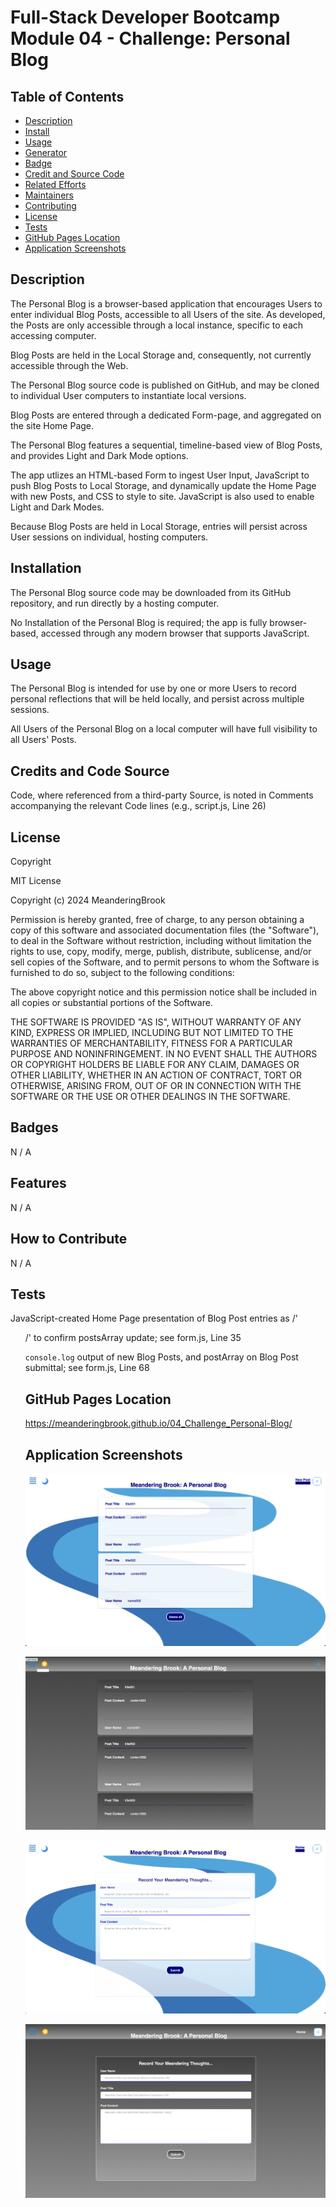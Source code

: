 # Full-Stack Developer Bootcamp Module 04 - Challenge: Personal Blog

## Table of Contents

- [Description](#description)
- [Install](#install)
- [Usage](#usage)
- [Generator](#generator)
- [Badge](#badge)
- [Credit and Source Code](#credits-and-code-source)
- [Related Efforts](#related-efforts)
- [Maintainers](#maintainers)
- [Contributing](#contributing)
- [License](#license)
- [Tests](#tests)
- [GitHub Pages Location](#github-pages-location)
- [Application Screenshots](#application-screenshots) 


## Description

The Personal Blog is a browser-based application that encourages Users to enter individual Blog Posts, accessible to all Users of the site. As developed, the Posts are only accessible through a local instance, specific to each accessing computer.

Blog Posts are held in the Local Storage and, consequently, not currently accessible through the Web.

The Personal Blog source code is published on GitHub, and may be cloned to individual User computers to instantiate local versions.

Blog Posts are entered through a dedicated Form-page, and aggregated on the site Home Page.

The Personal Blog features a sequential, timeline-based view of Blog Posts, and provides Light and Dark Mode options.

The app utlizes an HTML-based Form to ingest User Input, JavaScript to push Blog Posts to Local Storage, and dynamically update the Home Page with new Posts, and CSS to style to site. JavaScript is also used to enable Light and Dark Modes.

Because Blog Posts are held in Local Storage, entries will persist across User sessions on individual, hosting computers.


## Installation

The Personal Blog source code may be downloaded from its GitHub repository, and run directly by a hosting computer.

No Installation of the Personal Blog is required; the app is fully browser-based, accessed through any modern browser that supports JavaScript.


## Usage

The Personal Blog is intended for use by one or more Users to record personal reflections that will be held locally, and persist across multiple sessions. 

All Users of the Personal Blog on a local computer will have full visibility to all Users' Posts.


## Credits and Code Source

Code, where referenced from a third-party Source, is noted in Comments accompanying the relevant Code lines (e.g., script.js, Line 26)


## License

Copyright <YEAR> <COPYRIGHT Chris Milazzo>


MIT License

Copyright (c) 2024 MeanderingBrook

Permission is hereby granted, free of charge, to any person obtaining a copy
of this software and associated documentation files (the "Software"), to deal
in the Software without restriction, including without limitation the rights
to use, copy, modify, merge, publish, distribute, sublicense, and/or sell
copies of the Software, and to permit persons to whom the Software is
furnished to do so, subject to the following conditions:

The above copyright notice and this permission notice shall be included in all
copies or substantial portions of the Software.

THE SOFTWARE IS PROVIDED "AS IS", WITHOUT WARRANTY OF ANY KIND, EXPRESS OR
IMPLIED, INCLUDING BUT NOT LIMITED TO THE WARRANTIES OF MERCHANTABILITY,
FITNESS FOR A PARTICULAR PURPOSE AND NONINFRINGEMENT. IN NO EVENT SHALL THE
AUTHORS OR COPYRIGHT HOLDERS BE LIABLE FOR ANY CLAIM, DAMAGES OR OTHER
LIABILITY, WHETHER IN AN ACTION OF CONTRACT, TORT OR OTHERWISE, ARISING FROM,
OUT OF OR IN CONNECTION WITH THE SOFTWARE OR THE USE OR OTHER DEALINGS IN THE
SOFTWARE.


## Badges

N / A


## Features

N / A


## How to Contribute

N / A


## Tests

JavaScript-created Home Page presentation of Blog Post entries as /'<ul>/' to confirm postsArray update; see form.js, Line 35

`console.log` output of new Blog Posts, and postArray on Blog Post submittal; see form.js, Line 68


## GitHub Pages Location

https://meanderingbrook.github.io/04_Challenge_Personal-Blog/


## Application Screenshots

![Personal Blog: Populated Home Page Screenshot - Light Mode](./assets/images/Personal-Blog_Home-Light-Mode.png?raw=true "Populated Personal Blog - Home - Light Mode")

![Personal Blog: Populated Home Page Screenshot - Dark Mode](./assets/images/Personal-Blog_Home-Dark-Mode.png?raw=true "Populated Personal Blog - Home - Dark Mode")

![Personal Blog: Populated Form Page Screenshot - Light Mode](./assets/images/Personal-Blog_Form-Light-Mode.png?raw=true "Populated Personal Blog - Form - Light Mode")

![Personal Blog: Populated Form Page Screenshot - Dark Mode](./assets/images/Personal-Blog_Form-Dark-Mode.png?raw=true "Populated Personal Blog - Form - Dark Mode")
